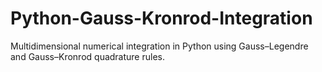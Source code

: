 # Python-Gauss-Kronrod-Integration
Multidimensional numerical integration in Python using Gauss–Legendre and Gauss–Kronrod quadrature rules.
